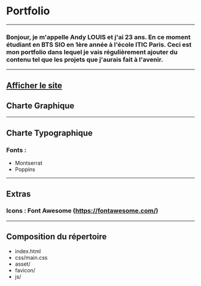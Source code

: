 # Portfolio
---------------
### Bonjour, je m'appelle Andy LOUIS et j'ai 23 ans. En ce moment étudiant en BTS SIO en 1ère année à l'école ITIC Paris. Ceci est mon portfolio dans lequel je vais régulièrement ajouter du contenu tel que les projets que j'aurais fait à l'avenir.
---------------
[Afficher le site](https://andyl94.github.io/Current_Portfolio/)
---------------
## Charte Graphique
---------------
## Charte Typographique
### Fonts :
- Montserrat
- Poppins
---------------
## Extras
### Icons : Font Awesome (https://fontawesome.com/)
---------------
## Composition du répertoire
* index.html
* css/main.css
* asset/
* favicon/
* js/